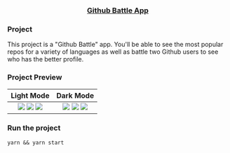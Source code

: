 <h3 align="center"><a href="https://ui-github-battle.netlify.com/">Github Battle App</a></h3>

### Project

This project is a "Github Battle" app. You'll be able to see the most popular repos for a variety of languages as well as battle two Github users to see who has the better profile.

### Project Preview

|                                                                     Light Mode                                                                     |                                                                     Dark Mode                                                                      |
| :------------------------------------------------------------------------------------------------------------------------------------------------: | :------------------------------------------------------------------------------------------------------------------------------------------------: |
| ![](https://i.ibb.co/m6Dy63z/battle-1-white.png) ![](https://i.ibb.co/S6rL83K/battle-2-white.png) ![](https://i.ibb.co/DMbg0WH/battle-3-white.png) | ![](https://i.ibb.co/gzgzfgs/battle-1-black.png) ![](https://i.ibb.co/K7wp4Yd/battle-2-black.png) ![](https://i.ibb.co/pr90VgS/battle-3-black.png) |

### Run the project

`yarn && yarn start`
